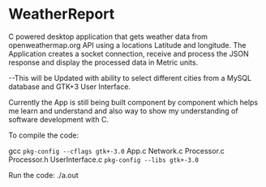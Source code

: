 # WeatherReport


C powered desktop application that gets weather data from openweathermap.org API using a locations Latitude and longitude. 
The Application creates a socket connection, receive and process the JSON response and display the processed data in Metric units.

--This will be Updated with ability to select different cities from a MySQL database and GTK+3 User Interface.

Currently the App is still being built component by component which helps me learn and understand and also way to show 
my understanding of software development with C.

To compile the code:

gcc `pkg-config --cflags gtk+-3.0` App.c Network.c Processor.c Processor.h UserInterface.c `pkg-config --libs gtk+-3.0`

Run the code:
./a.out
